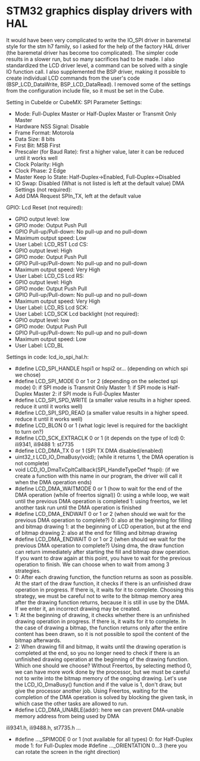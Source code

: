 # STM32 graphics display drivers with HAL

It would have been very complicated to write the IO_SPI driver in baremetal style for the stm h7 family, 
so I asked for the help of the factory HAL driver (the baremetal driver has become too complicated). 
The simpler code results in a slower run, but so many sacrifices had to be made. 
I also standardized the LCD driver level, a command can be solved with a single IO function call. 
I also supplemented the BSP driver, making it possible to create individual LCD commands from 
the user's code (BSP_LCD_DataWrite, BSP_LCD_DataRead). I removed some of the settings from the 
configuration include file, so it must be set in the Cube.

Setting in CubeIde or CubeMX:
SPI
  Parameter Settings:
  - Mode: Full-Duplex Master or Half-Duplex Master or Transmit Only Master
  - Hardware NSS Signal: Disable
  - Frame Format: Motorola
  - Data Size: 8 bits
  - First Bit: MSB First
  - Prescaler (for Baud Rate): first a higher value, later it can be reduced until it works well
  - Clock Polarity: High
  - Clock Phase: 2 Edge
  - Master Keep Io State: Half-Duplex->Enabled, Full-Duplex->Disabled
  - IO Swap: Disabled
    (What is not listed is left at the default value)
  DMA Settings (not required):
  - Add DMA Request SPIn_TX, left at the default value
  
GPIO:
  Lcd Reset (not required):
  - GPIO output level: low
  - GPIO mode: Output Push Pull
  - GPIO Pull-up/Pull-down: No pull-up and no pull-down
  - Maximum output speed: Low
  - User Label: LCD_RST
  Lcd CS:
  - GPIO output level: High
  - GPIO mode: Output Push Pull
  - GPIO Pull-up/Pull-down: No pull-up and no pull-down
  - Maximum output speed: Very High
  - User Label: LCD_CS
  Lcd RS:
  - GPIO output level: High
  - GPIO mode: Output Push Pull
  - GPIO Pull-up/Pull-down: No pull-up and no pull-down
  - Maximum output speed: Very High
  - User Label: LCD_RS
  Lcd SCK:
  - User Label: LCD_SCK
  Lcd backlight (not required):
  - GPIO output level: low
  - GPIO mode: Output Push Pull
  - GPIO Pull-up/Pull-down: No pull-up and no pull-down
  - Maximum output speed: Low
  - User Label: LCD_BL

Settings in code:
  lcd_io_spi_hal.h:
  - #define LCD_SPI_HANDLE   hspi1 or hspi2 or... (depending on which spi we chose)
  - #define LCD_SPI_MODE     0 or 1 or 2 (depending on the selected spi mode)
    0: if SPI mode is Transmit Only Master
    1: if SPI mode is Half-Duplex Master
    2: if SPI mode is Full-Duplex Master
  - #define LCD_SPI_SPD_WRITE (a smaller value results in a higher speed. reduce it until it works well)
  - #define LCD_SPI_SPD_READ  (a smaller value results in a higher speed. reduce it until it works well)
  - #define LCD_BLON 0 or 1 (what logic level is required for the backlight to turn on?)
  - #define LCD_SCK_EXTRACLK  0 or 1 (it depends on the type of lcd)
    0: ili9341, ili9488
    1: st7735
  - #define LCD_DMA_TX 0 or 1 (SPI TX DMA disabled/enabled)
  - uint32_t LCD_IO_DmaBusy(void); (while it returns 1, the DMA operation is not complete)
  - void LCD_IO_DmaTxCpltCallback(SPI_HandleTypeDef *hspi): (if we create a function with this name in our program, 
    the driver will call it when the DMA operation ends)
  - #define LCD_DMA_WAITMODE  0 or 1 (how to wait for the end of the DMA operation (while of freertos signal))
    0: using a while loop, we wait until the previous DMA operation is completed
    1: using freertos, we let another task run until the DMA operation is finished
  - #define LCD_DMA_ENDWAIT   0 or 1 or 2 (when should we wait for the previous DMA operation to complete?)
    0: also at the beginning for filling and bitmap drawing
    1: at the beginning of LCD operation, but at the end of bitmap drawing
    2: also at the end for filling and bitmap drawing
  - #define LCD_DMA_ENDWAIT   0 or 1 or 2 (when should we wait for the previous DMA operation to complete?)
    Using dma, the draw function can return immediately after starting the fill and bitmap draw operation.
    If you want to draw again at this point, you have to wait for the previous operation to finish. 
    We can choose when to wait from among 3 strategies.
  - 0: After each drawing function, the function returns as soon as possible. 
    At the start of the draw function, it checks if there is an unfinished draw operation in progress. 
    If there is, it waits for it to complete. 
    Choosing this strategy, we must be careful not to write to the bitmap memory area after the drawing 
    function returns, because it is still in use by the DMA. 
    If we enter it, an incorrect drawing may be created.
  - 1: At the beginning of drawing, it checks whether there is an unfinished drawing operation in progress. 
    If there is, it waits for it to complete. In the case of drawing a bitmap, the function returns 
    only after the entire content has been drawn, so it is not possible to spoil the content of the 
    bitmap afterwards.
  - 2: When drawing fill and bitmap, it waits until the drawing operation is completed at the end, 
    so you no longer need to check if there is an unfinished drawing operation at the beginning 
    of the drawing function.
    Which one should we choose? Without Freertos, by selecting method 0, 
    we can have more work done by the processor, but we must be careful not to write into the 
    bitmap memory of the ongoing drawing. Let's use the LCD_IO_DmaBusy() function and if 
    the value is 1, don't draw, but give the processor another job. 
    Using Freertos, waiting for the completion of the DMA operation is solved by blocking the given task, 
    in which case the other tasks are allowed to run.	
  - #define LCD_DMA_UNABLE(addr): here we can prevent DMA-unable memory address from being used by DMA

  ili9341.h, ili9488.h, st7735.h ...
  - #define  ..._SPIMODE 0 or 1 (not available for all types)
    0: for Half-Duplex mode
    1: for Full-Duplex mode
    #define  ..._ORIENTATION  0...3 (here you can rotate the screen in the right direction)
